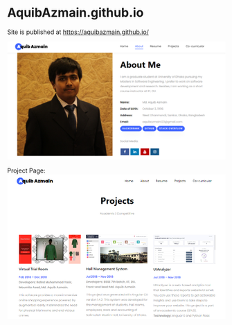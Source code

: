 # AquibAzmain.github.io

 Site is published at https://aquibazmain.github.io/

 ![](images/portfolio.PNG)

Project Page:
![](images/projects.PNG)
